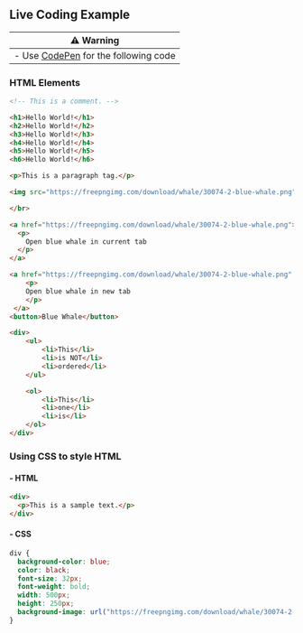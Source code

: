 ## Live Coding Example

| :warning: Warning                                           |
| ----------------------------------------------------------- |
| - Use [CodePen](https://codepen.io/) for the following code |

### HTML Elements

```html
<!-- This is a comment. -->

<h1>Hello World!</h1>
<h2>Hello World!</h2>
<h3>Hello World!</h3>
<h4>Hello World!</h4>
<h5>Hello World!</h5>
<h6>Hello World!</h6>

<p>This is a paragraph tag.</p>

<img src="https://freepngimg.com/download/whale/30074-2-blue-whale.png" alt="Blue Whale">

</br>

<a href="https://freepngimg.com/download/whale/30074-2-blue-whale.png">
  <p>
    Open blue whale in current tab
  </p>
</a>

<a href="https://freepngimg.com/download/whale/30074-2-blue-whale.png" target="_blank">
    <p>
    Open blue whale in new tab
    </p>
 </a>
<button>Blue Whale</button>

<div>
    <ul>
        <li>This</li>
        <li>is NOT</li>
        <li>ordered</li>
    </ul>

    <ol>
        <li>This</li>
        <li>one</li>
        <li>is</li>
    </ol>
</div>
```

### Using CSS to style HTML

#### - HTML

```html
<div>
  <p>This is a sample text.</p>
</div>
```

#### - CSS

```css
div {
  background-color: blue;
  color: black;
  font-size: 32px;
  font-weight: bold;
  width: 500px;
  height: 250px;
  background-image: url("https://freepngimg.com/download/whale/30074-2-blue-whale.png");
}
```
